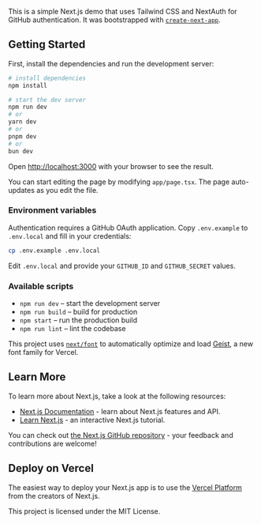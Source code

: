 This is a simple Next.js demo that uses Tailwind CSS and NextAuth for GitHub authentication.
It was bootstrapped with [`create-next-app`](https://nextjs.org/docs/app/api-reference/cli/create-next-app).

## Getting Started

First, install the dependencies and run the development server:

```bash
# install dependencies
npm install

# start the dev server
npm run dev
# or
yarn dev
# or
pnpm dev
# or
bun dev
```

Open [http://localhost:3000](http://localhost:3000) with your browser to see the result.

You can start editing the page by modifying `app/page.tsx`. The page auto-updates as you edit the file.

### Environment variables

Authentication requires a GitHub OAuth application. Copy `.env.example` to `.env.local` and fill in your credentials:

```bash
cp .env.example .env.local
```

Edit `.env.local` and provide your `GITHUB_ID` and `GITHUB_SECRET` values.

### Available scripts

- `npm run dev` – start the development server
- `npm run build` – build for production
- `npm start` – run the production build
- `npm run lint` – lint the codebase

This project uses [`next/font`](https://nextjs.org/docs/app/building-your-application/optimizing/fonts) to automatically optimize and load [Geist](https://vercel.com/font), a new font family for Vercel.

## Learn More

To learn more about Next.js, take a look at the following resources:

- [Next.js Documentation](https://nextjs.org/docs) - learn about Next.js features and API.
- [Learn Next.js](https://nextjs.org/learn) - an interactive Next.js tutorial.

You can check out [the Next.js GitHub repository](https://github.com/vercel/next.js) - your feedback and contributions are welcome!

## Deploy on Vercel

The easiest way to deploy your Next.js app is to use the [Vercel Platform](https://vercel.com/new?utm_medium=default-template&filter=next.js&utm_source=create-next-app&utm_campaign=create-next-app-readme) from the creators of Next.js.


This project is licensed under the MIT License.
